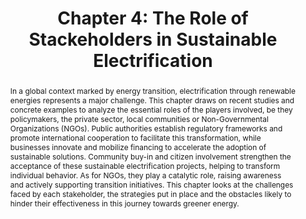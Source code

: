 ---
title: "Chapter 4: The Role of Stackeholders in Sustainable Electrification"
authors:
- admin
editors:
  - "Thomas Walker"
  - "Moein Karami"
  - "Akram Sadati"
book_title: "Wiring the Future: Exploring Challenges and Opportunities in the Sustainable Energy Transition"
publisher: "Palgrave-Macmillan"
#date: ""
doi: ""

# Schedule page publish date (NOT publication's date).
#publishDate: ""

# Publication type.
# Accepts a single type but formatted as a YAML list (for Hugo requirements).
# Enter a publication type from the CSL standard.
publication_types: ["chapter"]

# Publication name and optional abbreviated publication name.
publication: "In *Wiring the Future: Exploring Challenges and Opportunities in the Sustainable Energy Transition*, Palgrave-Macmillan, edited by Thomas Walker, Moein Karami, and Akram Sadati - under revision."
publication_short: ""

abstract: In a global context marked by energy transition, electrification through renewable energies represents a major challenge. This chapter draws on recent studies and concrete examples to analyze the essential roles of the players involved, be they policymakers, the private sector, local communities or Non-Governmental Organizations (NGOs). Public authorities establish regulatory frameworks and promote international cooperation to facilitate this transformation, while businesses innovate and mobilize financing to accelerate the adoption of sustainable solutions. Community buy-in and citizen involvement strengthen the acceptance of these sustainable electrification projects, helping to transform individual behavior. As for NGOs, they play a catalytic role, raising awareness and actively supporting transition initiatives. This chapter looks at the challenges faced by each stakeholder, the strategies put in place and the obstacles likely to hinder their effectiveness in this journey towards greener energy.

# Summary. An optional shortened abstract.
summary: Lorem ipsum dolor sit amet, consectetur adipiscing elit. Duis posuere tellus ac convallis placerat. Proin tincidunt magna sed ex sollicitudin condimentum.

tags:
featured: true

#links:
#- name: Custom Link
#  url: http://example.org
url_pdf: ''
url_code: ''
url_dataset: ''
url_poster: ''
url_project: ''
url_slides: ''
url_source: ''
url_video: ''

# Featured image
# To use, add an image named `featured.jpg/png` to your page's folder. 
image:
  caption: 'Image credit: [**Unsplash**](https://unsplash.com/photos/s9CC2SKySJM)'
  focal_point: ""
  preview_only: false

# Associated Projects (optional).
#   Associate this publication with one or more of your projects.
#   Simply enter your project's folder or file name without extension.
#   E.g. `internal-project` references `content/project/internal-project/index.md`.
#   Otherwise, set `projects: []`.
projects:
- internal-project

# Slides (optional).
#   Associate this publication with Markdown slides.
#   Simply enter your slide deck's filename without extension.
#   E.g. `slides: "example"` references `content/slides/example/index.md`.
#   Otherwise, set `slides: ""`.
slides: example
---